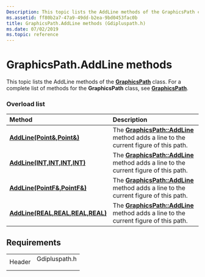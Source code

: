 ```yaml
---
Description: This topic lists the AddLine methods of the GraphicsPath class. For a complete list of methods for the GraphicsPath class, see GraphicsPath.
ms.assetid: ff80b2a7-47a9-49dd-b2ea-9bd0453fac0b
title: GraphicsPath.AddLine methods (Gdipluspath.h)
ms.date: 07/02/2019
ms.topic: reference
---
```


# GraphicsPath.AddLine methods

This topic lists the AddLine methods of the [**GraphicsPath**](/windows/win32/api/gdipluspath/nl-gdipluspath-graphicspath) class. For a complete list of methods for the **GraphicsPath** class, see [**GraphicsPath**](/windows/win32/api/gdipluspath/nl-gdipluspath-graphicspath).

### Overload list



| Method                                                                                                       | Description                                                                                                                                                                 |
|:-------------------------------------------------------------------------------------------------------------|:----------------------------------------------------------------------------------------------------------------------------------------------------------------------------|
| [**AddLine(Point&,Point&)**](/windows/win32/api/gdipluspath/nf-gdipluspath-graphicspath-addline(inconstpoint__inconstpoint_))                   | The [**GraphicsPath::AddLine**](/windows/win32/api/gdipluspath/nf-gdipluspath-graphicspath-addline(inconstpoint__inconstpoint_)) method adds a line to the current figure of this path.<br/>             |
| [**AddLine(INT,INT,INT,INT)**](/windows/win32/api/gdipluspath/nf-gdipluspath-graphicspath-addline(inint_inint_inint_inint))         | The [**GraphicsPath::AddLine**](/windows/win32/api/gdipluspath/nf-gdipluspath-graphicspath-addline(inint_inint_inint_inint)) method adds a line to the current figure of this path.<br/>     |
| [**AddLine(PointF&,PointF&)**](/previous-versions//ms535602(v=vs.85))               | The [**GraphicsPath::AddLine**](/previous-versions//ms535602(v=vs.85)) method adds a line to the current figure of this path.<br/>           |
| [**AddLine(REAL,REAL,REAL,REAL)**](/windows/win32/api/gdipluspath/nf-gdipluspath-graphicspath-addline(inreal_inreal_inreal_inreal)) | The [**GraphicsPath::AddLine**](/windows/win32/api/gdipluspath/nf-gdipluspath-graphicspath-addline(inreal_inreal_inreal_inreal)) method adds a line to the current figure of this path.<br/> |



## Requirements



|                   |                                                                                          |
|-------------------|------------------------------------------------------------------------------------------|
| Header<br/> | <dl> <dt>Gdipluspath.h</dt> </dl> |



 

 